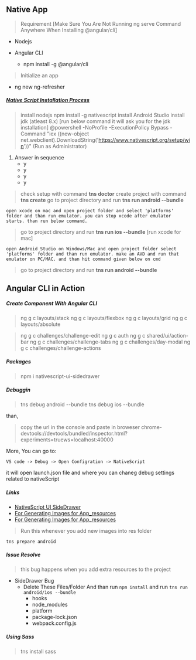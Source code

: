 ## Native App

> Requirement [Make Sure You Are Not Running ng serve Command Anywhere When Installing @angular/cli]

- Nodejs

- Angular CLI
  - npm install -g @angular/cli

> Initialize an app

- ng new ng-refresher

##### [Native Script Installation Process](https://docs.nativescript.org/angular/start/quick-setup#quick-setup)

> install nodejs
> npm install -g nativescript
> install Android Studio
> install jdk (atleast 8.x) [run below command it will ask you for the jdk installation]
> @powershell -NoProfile -ExecutionPolicy Bypass -Command "iex ((new-object net.webclient).DownloadString('https://www.nativescript.org/setup/win'))" (Run as Administrator)

1.  Answer in sequence
    - y
    - y
    - y
    - y

> check setup with command **tns doctor**
> create project with command **tns create**
> go to project directory and run **tns run android --bundle**

`open xcode on mac and open project folder and select 'platforms' folder and than run emulator. you can stop xcode after emulator starts. than run below command.`

> go to project directory and run **tns run ios --bundle** [run xcode for mac]

`open Android Studio on Windows/Mac and open project folder select 'platforms' folder and than run emulator. make an AVD and run that emulator on PC/MAC. and than hit command given below on cmd`

> go to project directory and run **tns run android --bundle**


## Angular CLI in Action

##### Create Component With Angular CLI

> ng g c layouts/stack
> ng g c layouts/flexbox
> ng g c layouts/grid
> ng g c layouts/absolute

> ng g c challenges/challenge-edit
> ng g c auth
> ng g c shared/ui/action-bar
> ng g c challenges/challenge-tabs
> ng g c challenges/day-modal
> ng g c challenges/challenge-actions

##### Packages

> npm i nativescript-ui-sidedrawer

##### Debuggin

> tns debug android --bundle
> tns debug ios --bundle

than,

> copy the url in the console and paste in broweser
> chrome-devtools://devtools/bundled/inspector.html?experiments=truews=localhost:40000

More, You can go to:

```
VS code -> Debug -> Open Configration -> NativeScript
```

it will open launch.json file and where you can chaneg debug settings related to nativeScript

##### Links
- [NativeScript UI SideDrawer](https://www.npmjs.com/package/nativescript-ui-sidedrawer)
- [For Generating Images for App_resources](http://nsimage.brosteins.com/)
- [For Generating Images for App_resources](https://www.img-bak.in/)

> Run this whenever you add new images into res folder
```
tns prepare android
```


##### Issue Resolve

> this bug happens when you add extra resources to the project

- SideDrawer Bug
  - Delete These Files/Folder And than run ``npm install`` and run ``tns run android/ios --bundle``
    - hooks
    - node_modules
    - platform
    - package-lock.json
    - webpack.config.js

##### Using Sass

> tns install sass